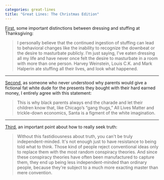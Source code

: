 ```yaml
---
categories: great-lines
title: "Great Lines: The Christmas Edition"
---
```



[First](https://www.theroot.com/the-caucasians-guide-to-thanksgiving-part-2-the-menu-1820676919), some important distinctions between dressing and stuffing at Thanksgiving:

> I  personally believe that the continued ingestion of stuffing can lead to  behavioral changes like the inability to recognize the downbeat or the  desire to masturbate publicly. I’m just saying, I’ve eaten dressing all  my life and have never once felt the desire to masturbate in a room with  more than one person. Harvey Weinstein, Louis C.K. and Mark Halperin  ate stuffing all their lives, and look what happened.

---

[Second](https://www.theroot.com/the-caucasian-s-guide-to-black-christmas-1821454271), as someone who never understood why parents would give a fictional fat white dude for the presents they bought with their hard earned money, I entirely agree with this statement:

> This is why black parents always end the charade and let their children know that, like Chicago’s “gang thugs,” All Lives Matter and trickle-down economics, Santa is a figment of the white imagination.

---
[Third](http://www.paulgraham.com/think.html), an important point about how to really seek truth:

> Without  this fastidiousness about truth, you can't be truly independent-minded.  It's not enough just to have resistance to being told what to think.  Those kind of people reject conventional ideas only to replace them with  the most random conspiracy theories. And since these conspiracy  theories have often been manufactured to capture them, they end up being  less independent-minded than ordinary people, because they're subject  to a much more exacting master than mere convention.
